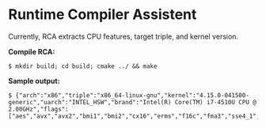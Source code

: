 # Runtime Compiler Assistent

Currently, RCA extracts CPU features, target triple, and kernel version.

**Compile RCA:**
```
$ mkdir build; cd build; cmake ../ && make
```

**Sample output:**
```
$ {"arch":"x86","triple":"x86_64-linux-gnu","kernel":"4.15.0-041500-generic","uarch":"INTEL_HSW","brand":"Intel(R) Core(TM) i7-4510U CPU @ 2.00GHz","flags":["aes","avx","avx2","bmi1","bmi2","cx16","erms","f16c","fma3","sse4_1","sse4_2","ssse3"]}
```
